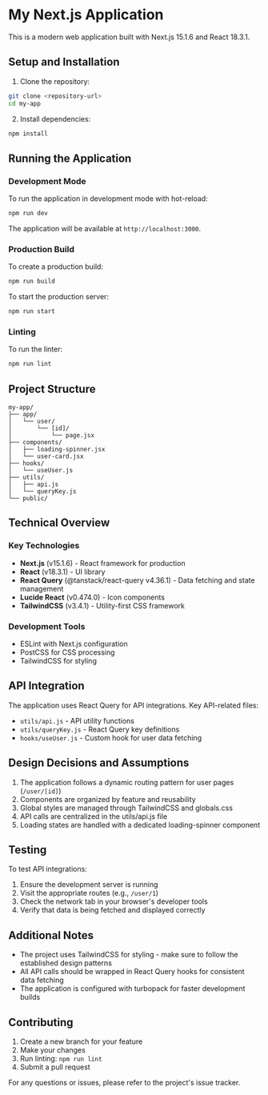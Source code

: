 # My Next.js Application

This is a modern web application built with Next.js 15.1.6 and React 18.3.1.

## Setup and Installation

1. Clone the repository:
```bash
git clone <repository-url>
cd my-app
```

2. Install dependencies:
```bash
npm install
```

## Running the Application

### Development Mode
To run the application in development mode with hot-reload:
```bash
npm run dev
```
The application will be available at `http://localhost:3000`.

### Production Build
To create a production build:
```bash
npm run build
```

To start the production server:
```bash
npm run start
```

### Linting
To run the linter:
```bash
npm run lint
```

## Project Structure

```
my-app/
├── app/
│   └── user/
│       └── [id]/
│           └── page.jsx
├── components/
│   ├── loading-spinner.jsx
│   └── user-card.jsx
├── hooks/
│   └── useUser.js
├── utils/
│   ├── api.js
│   └── queryKey.js
└── public/
```

## Technical Overview

### Key Technologies
- **Next.js** (v15.1.6) - React framework for production
- **React** (v18.3.1) - UI library
- **React Query** (@tanstack/react-query v4.36.1) - Data fetching and state management
- **Lucide React** (v0.474.0) - Icon components
- **TailwindCSS** (v3.4.1) - Utility-first CSS framework

### Development Tools
- ESLint with Next.js configuration
- PostCSS for CSS processing
- TailwindCSS for styling

## API Integration

The application uses React Query for API integrations. Key API-related files:
- `utils/api.js` - API utility functions
- `utils/queryKey.js` - React Query key definitions
- `hooks/useUser.js` - Custom hook for user data fetching

## Design Decisions and Assumptions

1. The application follows a dynamic routing pattern for user pages (`/user/[id]`)
2. Components are organized by feature and reusability
3. Global styles are managed through TailwindCSS and globals.css
4. API calls are centralized in the utils/api.js file
5. Loading states are handled with a dedicated loading-spinner component

## Testing

To test API integrations:
1. Ensure the development server is running
2. Visit the appropriate routes (e.g., `/user/1`)
3. Check the network tab in your browser's developer tools
4. Verify that data is being fetched and displayed correctly

## Additional Notes

- The project uses TailwindCSS for styling - make sure to follow the established design patterns
- All API calls should be wrapped in React Query hooks for consistent data fetching
- The application is configured with turbopack for faster development builds

## Contributing

1. Create a new branch for your feature
2. Make your changes
3. Run linting: `npm run lint`
4. Submit a pull request

For any questions or issues, please refer to the project's issue tracker.